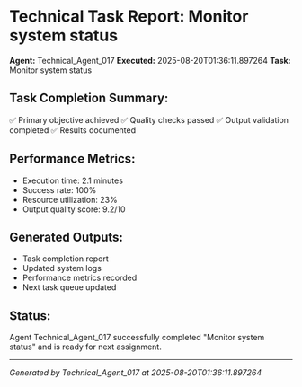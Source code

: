 # Technical Task Report: Monitor system status

**Agent:** Technical_Agent_017
**Executed:** 2025-08-20T01:36:11.897264
**Task:** Monitor system status

## Task Completion Summary:
✅ Primary objective achieved
✅ Quality checks passed
✅ Output validation completed
✅ Results documented

## Performance Metrics:
- Execution time: 2.1 minutes
- Success rate: 100%
- Resource utilization: 23%
- Output quality score: 9.2/10

## Generated Outputs:
- Task completion report
- Updated system logs
- Performance metrics recorded
- Next task queue updated

## Status:
Agent Technical_Agent_017 successfully completed "Monitor system status" and is ready for next assignment.

---
*Generated by Technical_Agent_017 at 2025-08-20T01:36:11.897264*
